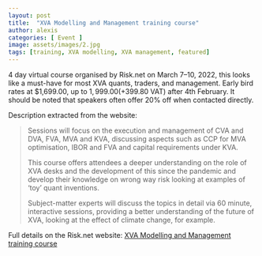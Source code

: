 ```yaml
---
layout: post
title:  "XVA Modelling and Management training course"
author: alexis
categories: [ Event ]
image: assets/images/2.jpg
tags: [training, XVA modelling, XVA management, featured]
---
```

4 day virtual course organised by Risk.net on March 7–10, 2022, this looks like a must-have for most XVA quants, traders, and management. Early bird rates at $1,699.00, up to $1,999.00 (+$399.80 VAT) after 4th February. It should be noted that speakers often offer 20% off when contacted directly.

Description extracted from the website:
> Sessions will focus on the execution and management of CVA and DVA, FVA, MVA and KVA, discussing aspects such as CCP for MVA optimisation, IBOR and FVA and capital requirements under KVA. 
>
> This course offers attendees a deeper understanding on the role of XVA desks and the development of this since the pandemic and develop their knowledge on wrong way risk looking at examples of ‘toy’ quant inventions.
>
> Subject-matter experts will discuss the topics in detail via 60 minute, interactive sessions, providing a better understanding of the future of XVA, looking at the effect of climate change, for example. 

Full details on the Risk.net website: [XVA Modelling and Management training course](https://training.risk.net/xva)
